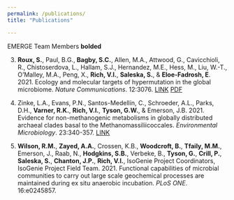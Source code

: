 ```yaml
---
permalink: /publications/
title: "Publications"

---
```


EMERGE Team Members **bolded**


3. **Roux, S.**, Paul, B.G., **Bagby, S.C.**, Allen, M.A., Attwood, G., Cavicchioli, R., Chistoserdova, L., Hallam, S.J., Hernandez, M.E., Hess, M., Liu, W.-T., O’Malley, M.A., Peng, X., **Rich, V.I.**, **Saleska, S.**, &amp; **Eloe-Fadrosh, E**. 2021.  Ecology and molecular targets of hypermutation in the global microbiome. *Nature Communications*. 12:3076. <a href="https://www.nature.com/articles/s41467-021-23402-7" target="_blank" rel="noopener noreferrer">LINK</a> <a href="https://www.nature.com/articles/s41467-021-23402-7.pdf" target="_blank" rel="noopener noreferrer">PDF</a>

2. Zinke, L.A., Evans, P.N., Santos-Medellín, C., Schroeder, A.L., Parks, D.H., **Varner, R.K.**, **Rich, V.I.**, **Tyson, G.W.**, &amp; Emerson, J.B. 2021. Evidence for non-methanogenic metabolisms in globally distributed archaeal clades basal to the Methanomassiliicoccales.  *Environmental Microbiology*. 23:340-357. <a href="https://sfamjournals.onlinelibrary.wiley.com/doi/epdf/10.1111/1462-2920.15316" target="_blank" rel="noopener noreferrer">LINK</a>

1. **Wilson, R.M.**, **Zayed, A.A.**, Crossen, K.B., **Woodcroft, B.**, **Tfaily, M.M.**, Emerson, J., Raab, N., **Hodgkins, S.B.**, Verbeke, B., **Tyson, G.**, **Crill, P.**, **Saleska, S.**, **Chanton, J.P.**, **Rich, V.I.**, IsoGenie Project Coordinators, IsoGenie Project Field Team. 2021. Functional capabilities of microbial communities to carry out large scale geochemical processes are maintained during ex situ anaerobic incubation. *PLoS ONE*. 16:e0245857.
